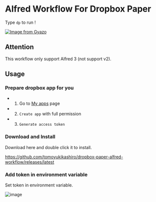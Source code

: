 # Alfred Workflow For Dropbox Paper

Type `dp` to run !

[![Image from Gyazo](https://i.gyazo.com/648a3cd9f00d1722d52419e16d184985.gif)](https://gyazo.com/648a3cd9f00d1722d52419e16d184985)

## Attention
This workflow only support Alfred 3 (not support v2).

## Usage

### Prepare dropbox app for you

- 1. Go to [My apps](https://www.dropbox.com/developers/apps) page
- 2. `Create app` with full permission
- 3. `Generate access token`

### Download and Install

Download here and double click it to install.

https://github.com/tomoyukikashiro/dropbox-paper-alfred-workflow/releases/latest

### Add token in environment variable

Set token in environment variable.

![image](https://i.gyazo.com/a9469b373754d611b4b3c020dc542251.png)
